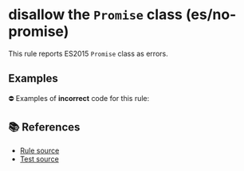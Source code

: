 # disallow the `Promise` class (es/no-promise)

This rule reports ES2015 `Promise` class as errors.

## Examples

⛔ Examples of **incorrect** code for this rule:

<eslint-playground type="bad" code="/*eslint es/no-promise: error */
let p = new Promise()
" />

## 📚 References

- [Rule source](https://github.com/mysticatea/eslint-plugin-es/blob/v1.3.0/lib/rules/no-promise.js)
- [Test source](https://github.com/mysticatea/eslint-plugin-es/blob/v1.3.0/tests/lib/rules/no-promise.js)
